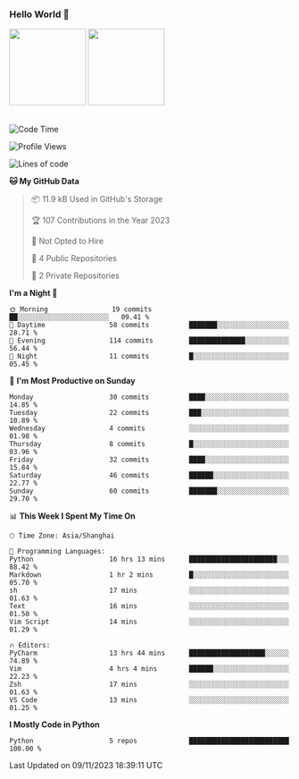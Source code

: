 ### Hello World 👋
<img align="" height="137px" src="https://github-readme-stats.vercel.app/api?username=myhMARS&hide_title=true&hide_border=true&show_icons=trueline_height=21&text_color=000&icon_color=000&bg_color=0,ea6161,ffc64d,fffc4d,52fa5a&theme=graywhite" /> </div>
<img align="" height="137px" src="https://github-readme-stats-git-masterrstaa-rickstaa.vercel.app/api/top-langs/?username=myhMARS&hide_title=true&hide_border=true&layout=compact&langs_count=6&text_color=000&icon_color=fff&bg_color=0,52fa5a,4dfcff,c64dff&theme=graywhite" /><br><br>

<!--START_SECTION:waka-->
![Code Time](http://img.shields.io/badge/Code%20Time-18%20hrs%2020%20mins-blue)

![Profile Views](http://img.shields.io/badge/Profile%20Views-134-blue)

![Lines of code](https://img.shields.io/badge/From%20Hello%20World%20I%27ve%20Written-9.8%20thousand%20lines%20of%20code-blue)

**🐱 My GitHub Data** 

> 📦 11.9 kB Used in GitHub's Storage 
 > 
> 🏆 107 Contributions in the Year 2023
 > 
> 🚫 Not Opted to Hire
 > 
> 📜 4 Public Repositories 
 > 
> 🔑 2 Private Repositories 
 > 
**I'm a Night 🦉** 

```text
🌞 Morning                19 commits          ██░░░░░░░░░░░░░░░░░░░░░░░   09.41 % 
🌆 Daytime                58 commits          ███████░░░░░░░░░░░░░░░░░░   28.71 % 
🌃 Evening                114 commits         ██████████████░░░░░░░░░░░   56.44 % 
🌙 Night                  11 commits          █░░░░░░░░░░░░░░░░░░░░░░░░   05.45 % 
```
📅 **I'm Most Productive on Sunday** 

```text
Monday                   30 commits          ████░░░░░░░░░░░░░░░░░░░░░   14.85 % 
Tuesday                  22 commits          ███░░░░░░░░░░░░░░░░░░░░░░   10.89 % 
Wednesday                4 commits           ░░░░░░░░░░░░░░░░░░░░░░░░░   01.98 % 
Thursday                 8 commits           █░░░░░░░░░░░░░░░░░░░░░░░░   03.96 % 
Friday                   32 commits          ████░░░░░░░░░░░░░░░░░░░░░   15.84 % 
Saturday                 46 commits          ██████░░░░░░░░░░░░░░░░░░░   22.77 % 
Sunday                   60 commits          ███████░░░░░░░░░░░░░░░░░░   29.70 % 
```


📊 **This Week I Spent My Time On** 

```text
🕑︎ Time Zone: Asia/Shanghai

💬 Programming Languages: 
Python                   16 hrs 13 mins      ██████████████████████░░░   88.42 % 
Markdown                 1 hr 2 mins         █░░░░░░░░░░░░░░░░░░░░░░░░   05.70 % 
sh                       17 mins             ░░░░░░░░░░░░░░░░░░░░░░░░░   01.63 % 
Text                     16 mins             ░░░░░░░░░░░░░░░░░░░░░░░░░   01.50 % 
Vim Script               14 mins             ░░░░░░░░░░░░░░░░░░░░░░░░░   01.29 % 

🔥 Editors: 
PyCharm                  13 hrs 44 mins      ███████████████████░░░░░░   74.89 % 
Vim                      4 hrs 4 mins        ██████░░░░░░░░░░░░░░░░░░░   22.23 % 
Zsh                      17 mins             ░░░░░░░░░░░░░░░░░░░░░░░░░   01.63 % 
VS Code                  13 mins             ░░░░░░░░░░░░░░░░░░░░░░░░░   01.25 % 
```

**I Mostly Code in Python** 

```text
Python                   5 repos             █████████████████████████   100.00 % 
```




 Last Updated on 09/11/2023 18:39:11 UTC
<!--END_SECTION:waka-->

<!--
**myhMARS/myhMARS** is a ✨ _special_ ✨ repository because its `README.md` (this file) appears on your GitHub profile.

Here are some ideas to get you started:

- 🔭 I’m currently working on ...
- 🌱 I’m currently learning ...
- 👯 I’m looking to collaborate on ...
- 🤔 I’m looking for help with ...
- 💬 Ask me about ...
- 📫 How to reach me: ...
- 😄 Pronouns: ...
- ⚡ Fun fact: ...
-->
